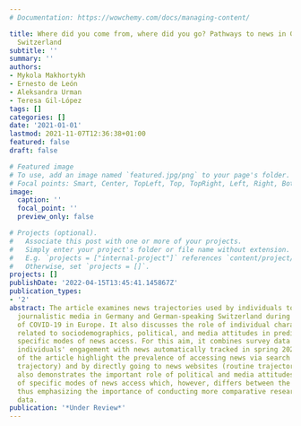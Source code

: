 ```yaml
---
# Documentation: https://wowchemy.com/docs/managing-content/

title: Where did you come from, where did you go? Pathways to news in Germany and
  Switzerland
subtitle: ''
summary: ''
authors:
- Mykola Makhortykh
- Ernesto de León
- Aleksandra Urman
- Teresa Gil-López
tags: []
categories: []
date: '2021-01-01'
lastmod: 2021-11-07T12:36:38+01:00
featured: false
draft: false

# Featured image
# To use, add an image named `featured.jpg/png` to your page's folder.
# Focal points: Smart, Center, TopLeft, Top, TopRight, Left, Right, BottomLeft, Bottom, BottomRight.
image:
  caption: ''
  focal_point: ''
  preview_only: false

# Projects (optional).
#   Associate this post with one or more of your projects.
#   Simply enter your project's folder or file name without extension.
#   E.g. `projects = ["internal-project"]` references `content/project/deep-learning/index.md`.
#   Otherwise, set `projects = []`.
projects: []
publishDate: '2022-04-15T13:45:41.145867Z'
publication_types:
- '2'
abstract: The article examines news trajectories used by individuals to access mainstream
  journalistic media in Germany and German-speaking Switzerland during the first peak
  of COVID-19 in Europe. It also discusses the role of individual characteristics
  related to sociodemographics, political, and media attitudes in predisposition towards
  specific modes of news access. For this aim, it combines survey data with data on
  individuals' engagement with news automatically tracked in spring 2020. The findings
  of the article highlight the prevalence of accessing news via search engines (search
  trajectory) and by directly going to news websites (routine trajectory). The study
  also demonstrates the important role of political and media attitudes in prevalence
  of specific modes of news access which, however, differs between the countries,
  thus emphasizing the importance of conducting more comparative research using tracking
  data.
publication: '*Under Review*'
---
```


